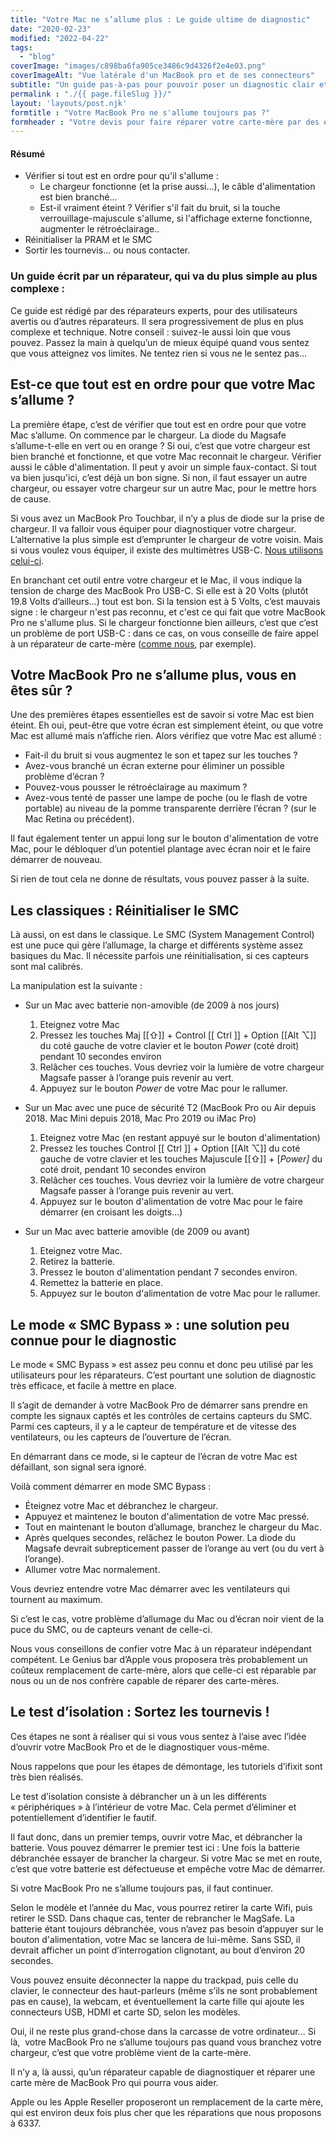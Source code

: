 ```yaml
---
title: "Votre Mac ne s’allume plus : Le guide ultime de diagnostic"
date: "2020-02-23"
modified: "2022-04-22"
tags: 
  - "blog"
coverImage: "images/c898ba6fa905ce3486c9d4326f2e4e03.png"
coverImageAlt: "Vue latérale d'un MacBook pro et de ses connecteurs"
subtitle: "Un guide pas-à-pas pour pouvoir poser un diagnostic clair et savoir quoi faire ou vers qui se tourner pour réparer un MacBook Pro."
permalink : "./{{ page.fileSlug }}/"
layout: 'layouts/post.njk'
formtitle : "Votre MacBook Pro ne s'allume toujours pas ?"
formheader : "Votre devis pour faire réparer votre carte-mère par des experts. Envoi, réparation, retour et garantie incluses !"
---
```


#### Résumé

- Vérifier si tout est en ordre pour qu'il s'allume :
  - Le chargeur fonctionne (et la prise aussi...), le câble d'alimentation est bien branché...
  - Est-il vraiment éteint ? Vérifier s'il fait du bruit, si la touche verrouillage-majuscule s'allume, si l'affichage externe fonctionne, augmenter le rétroéclairage..
- Réinitialiser la PRAM et le SMC
- Sortir les tournevis... ou nous contacter.

### Un guide écrit par un réparateur, qui va du plus simple au plus complexe :

Ce guide est rédigé par des réparateurs experts, pour des utilisateurs avertis ou d’autres réparateurs. Il sera progressivement de plus en plus complexe et technique. Notre conseil : suivez-le aussi loin que vous pouvez. Passez la main à quelqu’un de mieux équipé quand vous sentez que vous atteignez vos limites. Ne tentez rien si vous ne le sentez pas…

## Est-ce que tout est en ordre pour que votre Mac s’allume ?

La première étape, c’est de vérifier que tout est en ordre pour que votre Mac s’allume. On commence par le chargeur. La diode du Magsafe s’allume-t-elle en vert ou en orange ? Si oui, c’est que votre chargeur est bien branché et fonctionne, et que votre Mac reconnait le chargeur. Vérifier aussi le câble d'alimentation. Il peut y avoir un simple faux-contact. Si tout va bien jusqu'ici, c’est déjà un bon signe. Si non, il faut essayer un autre chargeur, ou essayer votre chargeur sur un autre Mac, pour le mettre hors de cause.

Si vous avez un MacBook Pro Touchbar, il n’y a plus de diode sur la prise de chargeur. Il va falloir vous équiper pour diagnostiquer votre chargeur. L’alternative la plus simple est d’emprunter le chargeur de votre voisin. Mais si vous voulez vous équiper, il existe des multimètres USB-C. [Nous utilisons celui-ci](https://satechi.net/products/satechi-type-c-power-meter-for-new-macbook-macbook-pro-type-c-devices).

En branchant cet outil entre votre chargeur et le Mac, il vous indique la tension de charge des MacBook Pro USB-C. Si elle est à 20 Volts (plutôt 19.8 Volts d’ailleurs…) tout est bon. Si la tension est à 5 Volts, c’est mauvais signe : le chargeur n'est pas reconnu, et c'est ce qui fait que votre MacBook Pro ne s'allume plus. Si le chargeur fonctionne bien ailleurs, c’est que c’est un problème de port USB-C : dans ce cas, on vous conseille de faire appel à un réparateur de carte-mère ([comme nous](https://www.6337.fr/prise-en-charge/), par exemple).

## Votre MacBook Pro ne s’allume plus, vous en êtes sûr ?

Une des premières étapes essentielles est de savoir si votre Mac est bien éteint. Eh oui, peut-être que votre écran est simplement éteint, ou que votre Mac est allumé mais n’affiche rien. Alors vérifiez que votre Mac est allumé :

- Fait-il du bruit si vous augmentez le son et tapez sur les touches ?
- Avez-vous branché un écran externe pour éliminer un possible problème d’écran ?
- Pouvez-vous pousser le rétroéclairage au maximum ?
- Avez-vous tenté de passer une lampe de poche (ou le flash de votre portable) au niveau de la pomme transparente derrière l’écran ? (sur le Mac Retina ou précédent).

Il faut également tenter un appui long sur le bouton d'alimentation de votre Mac, pour le débloquer d’un potentiel plantage avec écran noir et le faire démarrer de nouveau.

Si rien de tout cela ne donne de résultats, vous pouvez passer à la suite.

## Les classiques : Réinitialiser le SMC

Là aussi, on est dans le classique. Le SMC (System Management Control) est une puce qui gère l’allumage, la charge et différents système assez basiques du Mac. Il nécessite parfois une réinitialisation, si ces capteurs sont mal calibrés.

La manipulation est la suivante :

- Sur un Mac avec batterie non-amovible (de 2009 à nos jours)
    1. Eteignez votre Mac
    2. Pressez les touches Maj [[&#8679;]] + Control [[ Ctrl ]] + Option [[Alt &#8997;]] du coté gauche de votre clavier et le bouton _Power_ (coté droit) pendant 10 secondes environ
    3. Relâcher ces touches. Vous devriez voir la lumière de votre chargeur Magsafe passer à l’orange puis revenir au vert.
    4. Appuyez sur le bouton _Power_ de votre Mac pour le rallumer.

- Sur un Mac avec une puce de sécurité T2 (MacBook Pro ou Air depuis 2018. Mac Mini depuis 2018, Mac Pro 2019 ou iMac Pro)
    1. Eteignez votre Mac (en restant appuyé sur le bouton d'alimentation)
    2. Pressez les touches Control [[ Ctrl ]] + Option [[Alt &#8997;]] du coté gauche de votre clavier et les touches Majuscule [[&#8679;]] + \[_Power\]_ du coté droit, pendant 10 secondes environ
    3. Relâcher ces touches. Vous devriez voir la lumière de votre chargeur Magsafe passer à l’orange puis revenir au vert.
    4. Appuyez sur le bouton d'alimentation de votre Mac pour le faire démarrer (en croisant les doigts...)

- Sur un Mac avec batterie amovible (de 2009 ou avant)
    1. Eteignez votre Mac.
    2. Retirez la batterie.
    3. Pressez le bouton d'alimentation pendant 7 secondes environ.
    4. Remettez la batterie en place.
    5. Appuyez sur le bouton d'alimentation de votre Mac pour le rallumer.

## Le mode « SMC Bypass » : une solution peu connue pour le diagnostic

Le mode « SMC Bypass » est assez peu connu et donc peu utilisé par les utilisateurs pour les réparateurs. C’est pourtant une solution de diagnostic très efficace, et facile à mettre en place.

Il s’agit de demander à votre MacBook Pro de démarrer sans prendre en compte les signaux captés et les contrôles de certains capteurs du SMC. Parmi ces capteurs, il y a le capteur de température et de vitesse des ventilateurs, ou les capteurs de l’ouverture de l’écran.

En démarrant dans ce mode, si le capteur de l’écran de votre Mac est défaillant, son signal sera ignoré.

Voilà comment démarrer en mode SMC Bypass :

- Éteignez votre Mac et débranchez le chargeur.
- Appuyez et maintenez le bouton d'alimentation de votre Mac pressé.
- Tout en maintenant le bouton d’allumage, branchez le chargeur du Mac.
- Après quelques secondes, relâchez le bouton Power. La diode du Magsafe devrait subrepticement passer de l’orange au vert (ou du vert à l’orange).
- Allumer votre Mac normalement.

Vous devriez entendre votre Mac démarrer avec les ventilateurs qui tournent au maximum.

Si c’est le cas, votre problème d’allumage du Mac ou d’écran noir vient de la puce du SMC, ou de capteurs venant de celle-ci.

Nous vous conseillons de confier votre Mac à un réparateur indépendant compétent. Le Genius bar d’Apple vous proposera très probablement un coûteux remplacement de carte-mère, alors que celle-ci est réparable par nous ou un de nos confrère capable de réparer des carte-mères.

## Le test d’isolation : Sortez les tournevis !

Ces étapes ne sont à réaliser qui si vous vous sentez à l’aise avec l’idée d’ouvrir votre MacBook Pro et de le diagnostiquer vous-même.

Nous rappelons que pour les étapes de démontage, les tutoriels d’ifixit sont très bien réalisés.

Le test d’isolation consiste à débrancher un à un les différents « périphériques » à l’intérieur de votre Mac. Cela permet d’éliminer et potentiellement d’identifier le fautif.

Il faut donc, dans un premier temps, ouvrir votre Mac, et débrancher la batterie. Vous pouvez démarrer le premier test ici : Une fois la batterie débranchée essayer de brancher la chargeur. Si votre Mac se met en route, c’est que votre batterie est défectueuse et empêche votre Mac de démarrer.

Si votre MacBook Pro ne s’allume toujours pas, il faut continuer.

Selon le modèle et l’année du Mac, vous pourrez retirer la carte Wifi, puis retirer le SSD. Dans chaque cas, tenter de rebrancher le MagSafe. La batterie étant toujours débranchée, vous n’avez pas besoin d’appuyer sur le bouton d'alimentation, votre Mac se lancera de lui-même. Sans SSD, il devrait afficher un point d’interrogation clignotant, au bout d’environ 20 secondes.

Vous pouvez ensuite déconnecter la nappe du trackpad, puis celle du clavier, le connecteur des haut-parleurs (même s’ils ne sont probablement pas en cause), la webcam, et éventuellement la carte fille qui ajoute les connecteurs USB, HDMI et carte SD, selon les modèles.

Oui, il ne reste plus grand-chose dans la carcasse de votre ordinateur... Si là,  votre MacBook Pro ne s’allume toujours pas quand vous branchez votre chargeur, c’est que votre problème vient de la carte-mère.

Il n’y a, là aussi, qu’un réparateur capable de diagnostiquer et réparer une carte mère de MacBook Pro qui pourra vous aider.

Apple ou les Apple Reseller proposeront un remplacement de la carte mère, qui est environ deux fois plus cher que les réparations que nous proposons à 6337.
